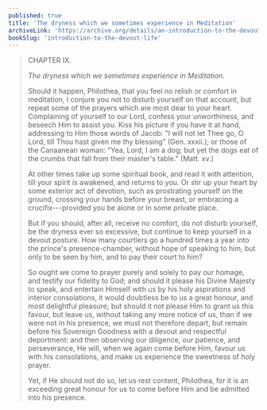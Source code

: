 ```yaml
---
published: true
title: 'The dryness which we sometimes experience in Meditation'
archiveLink: 'https://archive.org/details/an-introduction-to-the-devout-life/page/59?view=theater'
bookSlug: 'introduction-to-the-devout-life'
---
```


> CHAPTER IX.
>
> *The dryness which we sometimes experience in Meditation.*
>
> Should it happen, Philothea, that you feel no relish or comfort in meditation, I conjure you not to disturb yourself on that account, but repeat some of the prayers which are most dear to your heart. Complaining of yourself to our Lord, confess your unworthiness, and beseech Him to assist you. Kiss his picture if you have it at hand, addressing to Him those words of Jacob: "I will not let Thee go, O Lord, till Thou hast given me thy blessing" (Gen. xxxii.); or those of the Canaanean woman: "Yea, Lord, I am a dog; but yet the dogs eat of the crumbs that fall from their master's table." (Matt. xv.)
>
> At other times take up some spiritual book, and read it with attention, till your spirit is awakened, and returns to you. Or stir up your heart by some exterior act of devotion, such as prostrating yourself on the ground, crossing your hands before your breast, or embracing a crucifix---provided you be alone or in some private place.
>
> But if you should, after all, receive no comfort, do not disturb yourself, be the dryness ever so excessive, but continue to keep yourself in a devout posture. How many courtiers go a hundred times a year into the prince's presence-chamber, without hope of speaking to him, but only to be seen by him, and to pay their court to him?
>
> So ought we come to prayer purely and solely to pay our homage, and testify our fidelity to God; and should it please his Divine Majesty to speak, and entertain Himself with us by his holy aspirations and interior consolations, it would doubtless be to us a great honour, and most delightful pleasure; but should it not please Him to grant us this favour, but leave us, without taking any more notice of us, than if we were not in his presence, we must not therefore depart, but remain before his Sovereign Goodness with a devout and respectful deportment: and then observing our diligence, our patience, and perseverance, He will, when we again come before Him, favour us with his consolations, and make us experience the sweetness of holy prayer.
>
> Yet, if He should not do so, let us rest content, Philothea, for it is an exceeding great honour for us to come before Him and be admitted into his presence.